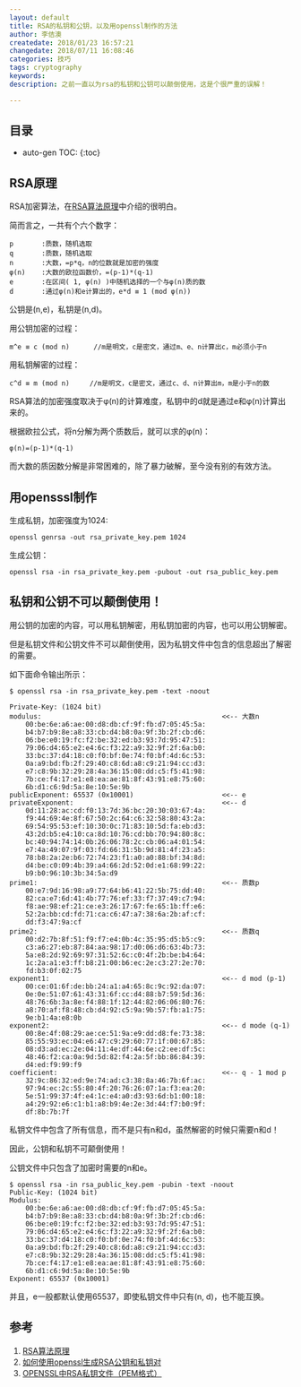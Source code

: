 ```yaml
---
layout: default
title: RSA的私钥和公钥，以及用openssl制作的方法
author: 李佶澳
createdate: 2018/01/23 16:57:21
changedate: 2018/07/11 16:08:46
categories: 技巧
tags: cryptography
keywords:
description: 之前一直以为rsa的私钥和公钥可以颠倒使用，这是个很严重的误解！

---
```


## 目录
* auto-gen TOC:
{:toc}

## RSA原理

RSA加密算法，在[RSA算法原理][1]中介绍的很明白。

简而言之，一共有个六个数字：

	p       :质数，随机选取
	q       :质数，随机选取
	n       :大数，=p*q，n的位数就是加密的强度
	φ(n)    :大数的欧拉函数价，=(p-1)*(q-1)
	e       :在区间( 1, φ(n) )中随机选择的一个与φ(n)质的数
	d       :通过φ(n)和e计算出的，e*d ≡ 1 (mod φ(n))

公钥是(n,e)，私钥是(n,d)。

用公钥加密的过程：

	m^e ≡ c (mod n)      //m是明文，c是密文，通过m、e、n计算出c，m必须小于n

用私钥解密的过程：

	c^d ≡ m (mod n)     //m是明文，c是密文，通过c、d、n计算出m，m是小于n的数

RSA算法的加密强度取决于φ(n)的计算难度，私钥中的d就是通过e和φ(n)计算出来的。

根据欧拉公式，将n分解为两个质数后，就可以求的φ(n)：

	φ(n)=(p-1)*(q-1)

而大数的质因数分解是非常困难的，除了暴力破解，至今没有别的有效方法。

## 用opensssl制作

生成私钥，加密强度为1024:

	openssl genrsa -out rsa_private_key.pem 1024

生成公钥：

	openssl rsa -in rsa_private_key.pem -pubout -out rsa_public_key.pem

## 私钥和公钥不可以颠倒使用！

用公钥的加密的内容，可以用私钥解密，用私钥加密的内容，也可以用公钥解密。

但是私钥文件和公钥文件不可以颠倒使用，因为私钥文件中包含的信息超出了解密的需要。

如下面命令输出所示：

	$ openssl rsa -in rsa_private_key.pem -text -noout
	
	Private-Key: (1024 bit)
	modulus:                                             <<-- 大数n
	    00:be:6e:a6:ae:00:d8:db:cf:9f:fb:d7:05:45:5a:
	    b4:b7:b9:8e:a8:33:cb:d4:b8:0a:9f:3b:2f:cb:d6:
	    06:be:e0:19:fc:f2:be:32:ed:b3:93:7d:95:47:51:
	    79:06:d4:65:e2:e4:6c:f3:22:a9:32:9f:2f:6a:b0:
	    33:bc:37:d4:18:c0:f0:bf:0e:74:f0:bf:4d:6c:53:
	    0a:a9:bd:fb:2f:29:40:c8:6d:a8:c9:21:94:cc:d3:
	    e7:c8:9b:32:29:28:4a:36:15:08:dd:c5:f5:41:98:
	    7b:ce:f4:17:e1:e8:ea:ae:81:8f:43:91:e8:75:60:
	    6b:d1:c6:9d:5a:8e:10:5e:9b
	publicExponent: 65537 (0x10001)                      <<-- e
	privateExponent:                                     <<-- d
	    0d:11:28:ac:cd:f0:13:7d:36:bc:20:30:03:67:4a:
	    f9:44:69:4e:8f:67:50:2c:64:c6:32:58:80:43:2a:
	    69:54:95:53:ef:10:30:0c:71:83:10:5d:fa:eb:d3:
	    43:2d:b5:e4:10:ca:8d:10:76:cd:bb:70:94:80:8c:
	    bc:40:94:74:14:0b:26:06:78:2c:cb:06:a4:01:54:
	    e7:4a:49:07:9f:03:fd:66:31:5b:9d:81:4f:23:a5:
	    78:b8:2a:2e:b6:72:74:23:f1:a0:a0:88:bf:34:8d:
	    d4:be:c0:09:4b:39:a4:66:2d:52:0d:e1:68:99:22:
	    b9:b0:96:10:3b:34:5a:d9
	prime1:                                              <<-- 质数p
	    00:e7:9d:16:98:a9:77:64:b6:41:22:5b:75:dd:40:
	    82:ca:e7:6d:41:4b:77:76:ef:33:f7:37:49:c7:94:
	    f8:ae:98:ef:21:ce:e3:26:17:67:fe:65:1b:ff:e6:
	    52:2a:bb:cd:fd:71:ca:c6:47:a7:38:6a:2b:af:cf:
	    dd:f3:47:9a:cf
	prime2:                                              <<-- 质数q
	    00:d2:7b:8f:51:f9:f7:e4:0b:4c:35:95:d5:b5:c9:
	    c3:a6:27:eb:87:84:aa:98:17:d0:06:d6:63:4b:73:
	    5a:e8:2d:92:69:97:31:52:6c:c0:4f:2b:be:b4:64:
	    1c:2a:a1:e3:ff:b8:21:00:b6:ec:2e:c3:27:2e:70:
	    fd:b3:0f:02:75
	exponent1:                                           <<-- d mod (p-1)
	    00:ce:01:6f:de:bb:24:a1:a4:65:8c:9c:92:da:07:
	    0e:0e:51:07:61:43:31:6f:cc:d4:88:b7:59:5d:36:
	    48:76:6b:3a:8e:f4:88:1f:12:44:82:06:06:80:76:
	    a8:70:af:f8:48:cb:d4:92:c5:9a:9b:57:fb:a1:75:
	    9e:b1:4a:e8:0b
	exponent2:                                           <<-- d mode (q-1)
	    00:8e:4f:08:29:ae:ce:51:9a:e9:dd:d8:fe:73:38:
	    85:55:93:ec:04:e6:47:c9:29:60:77:1f:00:67:85:
	    08:d3:ad:ec:2e:04:11:4e:df:44:6e:c2:ee:df:5c:
	    48:46:f2:ca:0a:9d:5d:82:f4:2a:5f:bb:86:84:39:
	    d4:ed:f9:99:f9
	coefficient:                                         <<-- q - 1 mod p
	    32:9c:86:32:ed:9e:74:ad:c3:38:8a:46:7b:6f:ac:
	    97:94:ec:2c:55:80:4f:20:76:26:07:1a:f3:ea:20:
	    5e:51:99:37:4f:e4:1c:e4:a0:d3:93:6d:b1:00:18:
	    a4:29:92:e6:c1:b1:a8:b9:4e:2e:3d:44:f7:b0:9f:
	    df:8b:7b:7f

私钥文件中包含了所有信息，而不是只有n和d，虽然解密的时候只需要n和d！

因此，公钥和私钥不可颠倒使用！

公钥文件中只包含了加密时需要的n和e。

	$ openssl rsa -in rsa_public_key.pem -pubin -text -noout
	Public-Key: (1024 bit)
	Modulus:
	    00:be:6e:a6:ae:00:d8:db:cf:9f:fb:d7:05:45:5a:
	    b4:b7:b9:8e:a8:33:cb:d4:b8:0a:9f:3b:2f:cb:d6:
	    06:be:e0:19:fc:f2:be:32:ed:b3:93:7d:95:47:51:
	    79:06:d4:65:e2:e4:6c:f3:22:a9:32:9f:2f:6a:b0:
	    33:bc:37:d4:18:c0:f0:bf:0e:74:f0:bf:4d:6c:53:
	    0a:a9:bd:fb:2f:29:40:c8:6d:a8:c9:21:94:cc:d3:
	    e7:c8:9b:32:29:28:4a:36:15:08:dd:c5:f5:41:98:
	    7b:ce:f4:17:e1:e8:ea:ae:81:8f:43:91:e8:75:60:
	    6b:d1:c6:9d:5a:8e:10:5e:9b
	Exponent: 65537 (0x10001)

并且，e一般都默认使用65537，即使私钥文件中只有(n, d)，也不能互换。

## 参考

1. [RSA算法原理][1]
2. [如何使用openssl生成RSA公钥和私钥对][2]
3. [OPENSSL中RSA私钥文件（PEM格式）][3]

[1]: http://www.ruanyifeng.com/blog/2013/07/rsa_algorithm_part_two.html "RSA算法原理"
[2]: http://blog.csdn.net/aexlinda/article/details/37693167  "如何使用openssl生成RSA公钥和私钥对" 
[3]: https://www.cnblogs.com/jukan/p/5527922.html  "OPENSSL中RSA私钥文件（PEM格式）"
